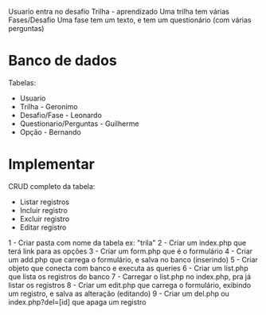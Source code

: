 



Usuario entra no desafio
Trilha - aprendizado
Uma trilha tem várias Fases/Desafio
Uma fase tem um texto, e tem um questionário (com várias perguntas)

# Banco de dados

Tabelas:
- Usuario
- Trilha - Geronimo
- Desafio/Fase - Leonardo
- Questionario/Perguntas - Guilherme
- Opção - Bernando

# Implementar

CRUD completo da tabela: 
- Listar registros
- Incluir registro
- Excluir registro
- Editar registro

1 - Criar pasta com nome da tabela ex: "trila"
2 - Criar um index.php que terá link para as opções
3 - Criar um form.php que é o formulário
4 - Criar um add.php que carrega o formulário, e salva no banco (inserindo)
5 - Criar objeto que conecta com banco e executa as queries
6 - Criar um list.php que lista os registros do banco
7 - Carregar o list.php no index.php, pra já listar os registros
8 - Criar um edit.php que carrega o formulário, exibindo um registro, e salva as alteração (editando)
9 - Criar um del.php ou index.php?del=[id] que apaga um registro 